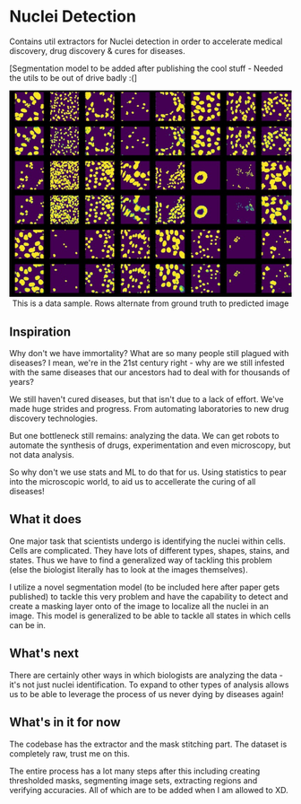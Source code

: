 # Nuclei Detection
Contains util extractors for Nuclei detection in order to accelerate medical discovery, drug discovery &amp; cures for diseases.

[Segmentation model to be added after publishing the cool stuff - Needed the utils to be out of drive badly :(]


<p align="center">
<img src="sample.jpeg" width="600"/><br/>
This is a data sample. Rows alternate from ground truth to predicted image
</p>

## Inspiration

Why don't we have immortality? What are so many people still plagued with diseases? I mean, we're in the 21st century right - why are we still infested with the same diseases that our ancestors had to deal with for thousands of years?

We still haven't cured diseases, but that isn't due to a lack of effort. We've made huge strides and progress. From automating laboratories to new drug discovery technologies.

But one bottleneck still remains: analyzing the data. We can get robots to automate the synthesis of drugs, experimentation and even microscopy, but not data analysis.

So why don't we use stats and ML to do that for us. Using statistics to pear into the microscopic world, to aid us to accellerate the curing of all diseases!

## What it does
One major task that scientists undergo is identifying the nuclei within cells. Cells are complicated. They have lots of different types, shapes, stains, and states. Thus we have to find a generalized way of tackling this problem (else the biologist literally has to look at the images themselves).

I utilize a novel segmentation model (to be included here after paper gets published) to tackle this very problem and have the capability to detect and create a masking layer onto of the image to localize all the nuclei in an image. This model is generalized to be able to tackle all states in which cells can be in.


## What's next
There are certainly other ways in which biologists are analyzing the data - it's not just nuclei identification. To expand to other types of analysis allows us to be able to leverage the process of us never dying by diseases again!

## What's in it for now
The codebase has the extractor and the mask stitching part. The dataset is completely raw, trust me on this.

The entire process has a lot many steps after this including creating thresholded masks, segmenting image sets, extracting regions and verifying accuracies. All of which are to be added when I am allowed to XD.
